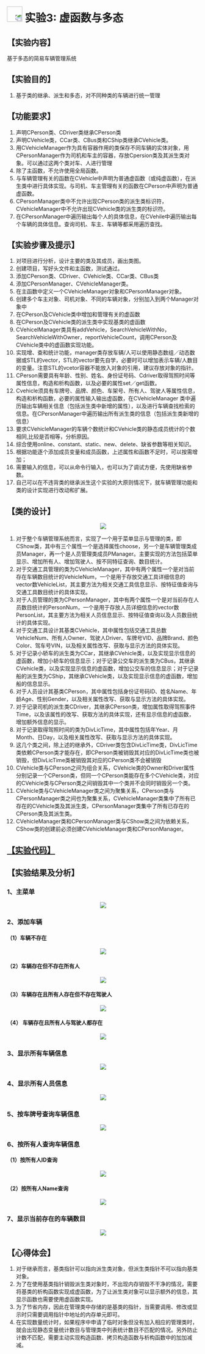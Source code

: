 # [<img style="width:40px;transform:rotate(180deg);" src="../../../assets/image/back.jpg"/>](../index.md) 实验3: 虚函数与多态

## 【实验内容】

基于多态的简易车辆管理系统

## 【实验目的】

1. 基于类的继承、派生和多态，对不同种类的车辆进行统一管理

## 【功能要求】

1. 声明CPerson类、CDriver类继承CPerson类
2. 声明CVehicle类，CCar类、CBus类和CShip类继承CVehicle类。
3. 用CVehicleManager作为具有容器作用的类保存不同车辆的实体对象，用CPersonManager作为司机和车主的容器，存放Cpersion类及其派生类对象。可以通过这两个类对车、人进行管理
4. 除了主函数，不允许使用全局函数。
5. 与车辆管理有关的函数在CVehicle中声明为普通虚函数（或纯虚函数），在派生类中进行具体实现。与司机、车主管理有关的函数在CPerson中声明为普通虚函数。
6. CPersonManager类中不允许出现CPerson类的派生类标识符，CVehicleManager中不允许出现CVehicle类的派生类的标识符。
7. 在CPersonManager中遍历输出每个人的具体信息，在CVehile中遍历输出每个车辆的具体信息。查询司机、车主、车辆等都采用遍历查找。

## 【实验步骤及提示】

1. 对项目进行分析，设计主要的类及其成员，画出类图。
2. 创建项目，写好头文件和主函数，测试通过。
3. 添加CPerson类、CDriver、CVehicle类、CCar类、CBus类
4. 添加CPersonManager、CVehicleManager类。
5. 在主函数中定义一个CVehicleManager对象和CPersonManager对象。
6. 创建多个车主对象、司机对象、不同的车辆对象，分别加入到两个Manager对象中
7. 在CPerson及CVehicle类中增加和管理有关的虚函数
8. 在CPerson及CVehicle类的派生类中实现基类的虚函数
9. CVehicelManager类具有addVehicle，SearchVehicleWithNo，SearchVehicleWithOwner，reportVehicleCount，调用CPerson及CVehicle类中的虚函数实现功能。
10. 实现增、查和统计功能，manager类存放车辆/人可以使用静态数组／动态数据或STL的vector，STL的vector要先自学，必要时可以增加表示车辆/人数目的变量。注意STL的vcetor容器不能放入对象的引用，建议存放对象的指针。
11. CPerson需要具有年龄、性别、姓名、身份证号码、Cdriver取得驾照时间等属性信息，构造和析构函数，以及必要的属性set／get函数。
12. Cvehicle须具有车牌号、品牌、颜色、车架号、所有人、驾驶人等属性信息，构造和析构函数，必要的属性输入输出虚函数，在CVehicleManager 类中遍历输出车辆相关信息（包括派生类中新增的属性），以及进行车辆查找检索的信息。在CPersonManager中遍历输出所有派生类的信息（包括派生类新增的信息）
13. 要求CVehicleManager的车辆个数统计和CVehicle类的静态成员统计的个数相同,比较是否相等，分析原因。
14. 综合使用online、constant、static、new、delete、缺省参数等相关知识。
15. 根据功能逐个添加成员变量和成员函数，上述属性和函数不足时，可以按需增加；
16. 需要输入的信息，可以从命令行输入，也可以为了调试方便，先使用缺省参数。
17. 自己可以在不违背类的继承派生这个实验的大原则情况下，就车辆管理功能和类的设计实现进行改动和扩展。

## 【类的设计】

<center>
    <img src="../image/experiment/2.3.1.png"/></br>
</center>

1. 对于整个车辆管理系统而言，实现了一个用于菜单显示与管理的类，即CShow类，其中有三个属性一个是选择属性choose，另一个是车辆管理类成员Manager，再一个是人员管理类成员PManager。主要实现的方法包括菜单显示、增加所有人、增加驾驶人、按不同特征查询、数目统计。
2. 对于交通工具管理的类为CVehicleManager，其中有两个属性一个是对当前存在车辆数目统计的VehicleNum，一个是用于存放交通工具详细信息的vector数VehicleList，其主要方法为相关交通工具信息显示、按特征值查询与交通工具数目统计的具体实现。
3. 对于人员管理的类为CPersonManager，其中有两个属性一个是对当前存在人员数目统计的PersonNum，一个是用于存放人员详细信息的vector数PersonList，其主要方法为相关人员信息显示、按特征值查询以及人员数目统计的具体实现。
4. 对于交通工具设计其基类CVehicle，其中属性包括交通工具总数VehicleNum、所有人Owner、驾驶人Driver、车牌号VID、品牌Brand、颜色Color、驾车号VIN，以及相关属性改写、获取与显示方法的具体实现。
5. 对于记录小轿车的派生类为CCar，其继承CVehicle类，以及实现显示信息的虚函数，增加小轿车的信息显示；对于记录公交车的派生类为CBus，其继承CVehicle类，以及实现显示信息的虚函数，增加公交车的信息显示；对于记录船的派生类为CShip，其继承CVehicle类，以及实现显示信息的虚函数，增加船的信息显示。
6. 对于人员设计其基类CPerson，其中属性包括身份证号码ID、姓名Name、年龄Age、性别Gender，以及相关属性改写、获取与显示方法的具体实现。
7. 对于记录司机的派生类CDriver，其继承CPerson类，增加属性取得驾照事件Time，以及该属性的改写、获取方法的具体实现，还有显示信息的虚函数，增加额外信息的显示。
8. 对于记录取得驾照时间的类为DivLicTime，其中属性包括年Year、月Month、日Day，以及相关属性改写、获取与显示方法的具体实现。
9. 这几个类之间，除上述的继承外，CDriver类包含DivLicTime类，DivLicTime类依赖CPerson类才能存在，即CPerson类被销毁其对应的DivLicTime类也被销毁，但DivLicTime类被销毁其对应的CPerson类不会被销毁
10. CVehicle类与CPerson之间为组合关系，CVehicle类的Owner和Driver属性分别记录一个CPerson类，但同一个CPerson类能存在多个CVehicle类，对应的CVehicle类与CPerson类之间销毁其中一个类并不会同时销毁另一个类。
11. CVehicle类与CVehicleManager类之间为聚集关系，CPerson类与CPersonManager类之间也为聚集关系，CVehicleManager类集中了所有已存在的CVehicle类及其派生类，CPersonManager类集中了所有已存在的CPerson类及其派生类。
12. CVehicleManager类和CPersonManager类与CShow类之间为依赖关系，CShow类的创建前必须创建CVehicleManager类和CPersonManager。

## [【实验代码】](../../code/index.md)

## 【实验结果及分析】

### 1、主菜单

<center>
    <img src="../image/experiment/2.3.2.png"/></br>
</center>

### 2、添加车辆

#### （1）车辆不存在

<center>
    <img src="../image/experiment/2.3.3.png"/></br>
</center>

#### （2）车辆存在但不存在所有人

<center>
    <img src="../image/experiment/2.3.4.png"/></br>
</center>

#### （3）车辆存在且所有人存在但不存在驾驶人

<center>
    <img src="../image/experiment/2.3.5.png"/></br>
</center>

#### （4） 车辆存在且所有人与驾驶人都存在

<center>
    <img src="../image/experiment/2.3.6.png"/></br>
</center>

### 3、显示所有车辆信息

<center>
    <img src="../image/experiment/2.3.7.png"/></br>
</center>

### 4、显示所有人员信息

<center>
    <img src="../image/experiment/2.3.8.png"/></br>
</center>

### 5、按车牌号查询车辆信息

<center>
    <img src="../image/experiment/2.3.9.png"/></br>
</center>

### 6、按所有人查询车辆信息

#### （1）按所有人ID查询

<center>
    <img src="../image/experiment/2.3.10.png"/></br>
</center>

#### （2）按所有人Name查询

<center>
    <img src="../image/experiment/2.3.11.png"/></br>
</center>

### 7、显示当前存在的车辆数目

<center>
    <img src="../image/experiment/2.3.12.png"/></br>
</center>

## 【心得体会】

1. 对于继承而言，基类指针可以指向派生类对象，但派生类指针不可以指向基类对象。
2. 为了在使用基类指针销毁派生类对象时，不出现内存销毁不干净的情况，需要将基类的析构函数实现成虚函数，为了让派生类对象可以显示额外的信息，其显示函数也需要使用虚函数实现。
3. 为了节省内存，因此在管理类中存储的是基类的指针，当需要调用、修改或显示时只需要调用指针中地址的内存单元即可。
4. 在实现数量统计时，如果程序中申请了临时对象但没有加入相应的管理类时，就会出现静态变量统计数目与管理类中列表统计数目不匹配的情况。另外防止计数不匹配，需要主动实现构造函数、拷贝构造函数与析构函数中的加加减减。
